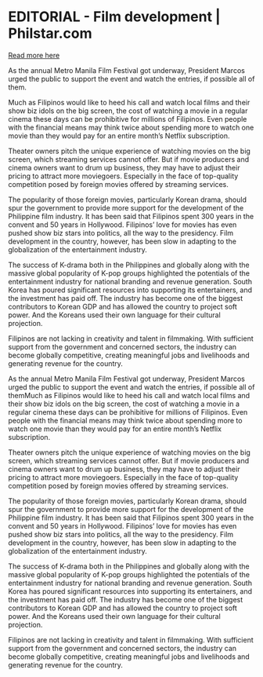 # EDITORIAL - Film development | Philstar.com

[Read more here](https://www.philstar.com/opinion/2024/12/27/2410018/editorial-film-development)

As the annual Metro Manila Film Festival got underway, President Marcos urged the public to support the event and watch the entries, if possible all of them.

Much as Filipinos would like to heed his call and watch local films and their show biz idols on the big screen, the cost of watching a movie in a regular cinema these days can be prohibitive for millions of Filipinos. Even people with the financial means may think twice about spending more to watch one movie than they would pay for an entire month’s Netflix subscription.

Theater owners pitch the unique experience of watching movies on the big screen, which streaming services cannot offer. But if movie producers and cinema owners want to drum up business, they may have to adjust their pricing to attract more moviegoers. Especially in the face of top-quality competition posed by foreign movies offered by streaming services.

The popularity of those foreign movies, particularly Korean drama, should spur the government to provide more support for the development of the Philippine film industry. It has been said that Filipinos spent 300 years in the convent and 50 years in Hollywood. Filipinos’ love for movies has even pushed show biz stars into politics, all the way to the presidency. Film development in the country, however, has been slow in adapting to the globalization of the entertainment industry.

The success of K-drama both in the Philippines and globally along with the massive global popularity of K-pop groups highlighted the potentials of the entertainment industry for national branding and revenue generation. South Korea has poured significant resources into supporting its entertainers, and the investment has paid off. The industry has become one of the biggest contributors to Korean GDP and has allowed the country to project soft power. And the Koreans used their own language for their cultural projection.

Filipinos are not lacking in creativity and talent in filmmaking. With sufficient support from the government and concerned sectors, the industry can become globally competitive, creating meaningful jobs and livelihoods and generating revenue for the country.







As the annual Metro Manila Film Festival got underway, President Marcos urged the public to support the event and watch the entries, if possible all of themMuch as Filipinos would like to heed his call and watch local films and their show biz idols on the big screen, the cost of watching a movie in a regular cinema these days can be prohibitive for millions of Filipinos. Even people with the financial means may think twice about spending more to watch one movie than they would pay for an entire month’s Netflix subscription.

Theater owners pitch the unique experience of watching movies on the big screen, which streaming services cannot offer. But if movie producers and cinema owners want to drum up business, they may have to adjust their pricing to attract more moviegoers. Especially in the face of top-quality competition posed by foreign movies offered by streaming services.

The popularity of those foreign movies, particularly Korean drama, should spur the government to provide more support for the development of the Philippine film industry. It has been said that Filipinos spent 300 years in the convent and 50 years in Hollywood. Filipinos’ love for movies has even pushed show biz stars into politics, all the way to the presidency. Film development in the country, however, has been slow in adapting to the globalization of the entertainment industry.

The success of K-drama both in the Philippines and globally along with the massive global popularity of K-pop groups highlighted the potentials of the entertainment industry for national branding and revenue generation. South Korea has poured significant resources into supporting its entertainers, and the investment has paid off. The industry has become one of the biggest contributors to Korean GDP and has allowed the country to project soft power. And the Koreans used their own language for their cultural projection.

Filipinos are not lacking in creativity and talent in filmmaking. With sufficient support from the government and concerned sectors, the industry can become globally competitive, creating meaningful jobs and livelihoods and generating revenue for the country.